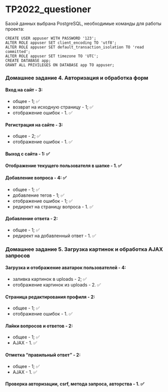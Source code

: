 # TP2022_questioner

Базой данных выбрана PostgreSQL, необходимые команды для работы проекта: 
```
CREATE USER appuser WITH PASSWORD '123';
ALTER ROLE appuser SET client_encoding TO 'utf8';
ALTER ROLE appuser SET default_transaction_isolation TO 'read committed';
ALTER ROLE appuser SET timezone TO 'UTC';
CREATE DATABASE app;
GRANT ALL PRIVILEGES ON DATABASE app TO appuser;
```

### Домашнее задание 4. Авторизация и обработка форм
#### Вход на сайт - 3:
- общее - 1; ✅
- возврат на исходную страницу - 1; ✅
- отображение ошибок - 1.  ✅

#### Регистрация на сайте - 3:
- общее - 2; ✅
- отображение ошибок - 1.  ✅

#### Выход с сайта - 1: ✅
 
#### Отображение текущего пользователя в шапке - 1. ✅

#### Добавление вопроса - 4: ✅

- общее - 1; ✅
- добавление тегов - 1; ✅
- отображение ошибок - 1; ✅
- редирект на страницу вопроса - 1. ✅

#### Добавление ответа - 2:
- общее - 1; ✅
- редирект на добавленный ответ - 1. ✅

### Домашнее задание 5. Загрузка картинок и обработка AJAX запросов

#### Загрузка и отображение аватарок пользователей - 4:
- заливка картинок в uploads - 2; ✅
- отображение картинок из uploads - 2.  ✅

#### Страница редактирования профиля - 2:
- общее - 1; ✅
- отображение ошибок - 1. ✅

#### Лайки вопросов и ответов - 2:
- общее - 1; ✅
- AJAX - 1. ✅

#### Отметка “правильный ответ” - 2:
- общее - 1; ✅
- AJAX - 1. ✅

#### Проверка авторизации, csrf, метода запроса, авторства - 1. ✅
